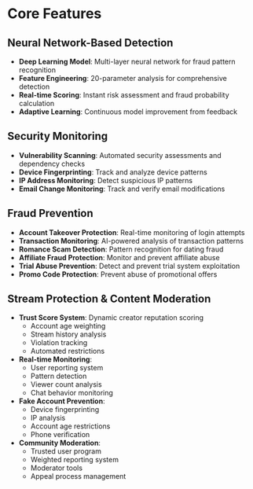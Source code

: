 # Core Features

## Neural Network-Based Detection
- **Deep Learning Model**: Multi-layer neural network for fraud pattern recognition
- **Feature Engineering**: 20-parameter analysis for comprehensive detection
- **Real-time Scoring**: Instant risk assessment and fraud probability calculation
- **Adaptive Learning**: Continuous model improvement from feedback

## Security Monitoring
- **Vulnerability Scanning**: Automated security assessments and dependency checks
- **Device Fingerprinting**: Track and analyze device patterns
- **IP Address Monitoring**: Detect suspicious IP patterns
- **Email Change Monitoring**: Track and verify email modifications

## Fraud Prevention
- **Account Takeover Protection**: Real-time monitoring of login attempts
- **Transaction Monitoring**: AI-powered analysis of transaction patterns
- **Romance Scam Detection**: Pattern recognition for dating fraud
- **Affiliate Fraud Protection**: Monitor and prevent affiliate abuse
- **Trial Abuse Prevention**: Detect and prevent trial system exploitation
- **Promo Code Protection**: Prevent abuse of promotional offers

## Stream Protection & Content Moderation
- **Trust Score System**: Dynamic creator reputation scoring
  - Account age weighting
  - Stream history analysis
  - Violation tracking
  - Automated restrictions
- **Real-time Monitoring**:
  - User reporting system
  - Pattern detection
  - Viewer count analysis
  - Chat behavior monitoring
- **Fake Account Prevention**:
  - Device fingerprinting
  - IP analysis
  - Account age restrictions
  - Phone verification
- **Community Moderation**:
  - Trusted user program
  - Weighted reporting system
  - Moderator tools
  - Appeal process management